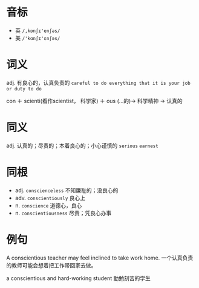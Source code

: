 # 音标

- 英 `/,kɒnʃɪ'enʃəs/`
- 美 `/'kɑnʃɪ'ɛnʃəs/`

# 词义

adj. 有良心的，认真负责的
`careful to do everything that it is your job or duty to do`



con ＋ scienti(看作scientist， 科学家) ＋ ous (…的)→ 科学精神 → 认真的

# 同义

adj. 认真的；尽责的；本着良心的；小心谨慎的
`serious` `earnest`

# 同根

- adj. `conscienceless` 不知廉耻的；没良心的
- adv. `conscientiously` 良心上
- n. `conscience` 道德心，良心
- n. `conscientiousness` 尽责；凭良心办事

# 例句

A conscientious teacher may feel inclined to take work home.
一个认真负责的教师可能会想着把工作带回家去做。

a conscientious and hard-working student
勤勉刻苦的学生


